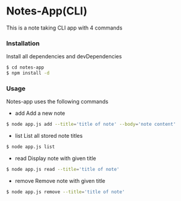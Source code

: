 # Notes-App(CLI)

This is a note taking CLI app with 4 commands

### Installation

Install all dependencies and devDependencies

```sh
$ cd notes-app
$ npm install -d
```
### Usage

Notes-app uses the following commands

* add
Add a new note
```sh
$ node app.js add --title='title of note' --body='note content'
```
* list
List all stored note titles
```sh
$ node app.js list
```
* read
Display note with given title
```sh
$ node app.js read --title='title of note'
```
* remove
Remove note with given title
```sh
$ node app.js remove --title='title of note'
```
